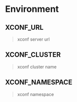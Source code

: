 # Environment

## XCONF_URL

> xconf server url

## XCONF_CLUSTER

> xconf cluster name

## XCONF_NAMESPACE

> xconf namespace
